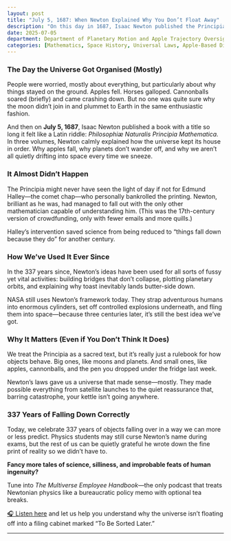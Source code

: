 ```yaml
---
layout: post
title: "July 5, 1687: When Newton Explained Why You Don’t Float Away"
description: "On this day in 1687, Isaac Newton published the Principia—a book that explained why apples fall, why planets don’t wander off, and why NASA is still lighting enormous tubes on fire to fling humans into orbit 337 years later."
date: 2025-07-05
department: Department of Planetary Motion and Apple Trajectory Oversight
categories: [Mathematics, Space History, Universal Laws, Apple-Based Discoveries]
---
```


### The Day the Universe Got Organised (Mostly)

People were worried, mostly about everything, but particularly about why things stayed on the ground. Apples fell. Horses galloped. Cannonballs soared (briefly) and came crashing down. But no one was quite sure why the moon didn’t join in and plummet to Earth in the same enthusiastic fashion. 

And then on **July 5, 1687**, Isaac Newton published a book with a title so long it felt like a Latin riddle: *Philosophiæ Naturalis Principia Mathematica.* In three volumes, Newton calmly explained how the universe kept its house in order. Why apples fall, why planets don’t wander off, and why we aren’t all quietly drifting into space every time we sneeze. 

### It Almost Didn’t Happen

The Principia might never have seen the light of day if not for Edmund Halley—the comet chap—who personally bankrolled the printing. Newton, brilliant as he was, had managed to fall out with the only other mathematician capable of understanding him. (This was the 17th-century version of crowdfunding, only with fewer emails and more quills.) 

Halley’s intervention saved science from being reduced to “things fall down because they do” for another century.

### How We’ve Used It Ever Since

In the 337 years since, Newton’s ideas have been used for all sorts of fussy yet vital activities: building bridges that don’t collapse, plotting planetary orbits, and explaining why toast inevitably lands butter-side down. 

NASA still uses Newton’s framework today. They strap adventurous humans into enormous cylinders, set off controlled explosions underneath, and fling them into space—because three centuries later, it’s still the best idea we’ve got.

### Why It Matters (Even if You Don’t Think It Does)

We treat the Principia as a sacred text, but it’s really just a rulebook for how objects behave. Big ones, like moons and planets. And small ones, like apples, cannonballs, and the pen you dropped under the fridge last week. 

Newton’s laws gave us a universe that made sense—mostly. They made possible everything from satellite launches to the quiet reassurance that, barring catastrophe, your kettle isn’t going anywhere.

### 337 Years of Falling Down Correctly

Today, we celebrate 337 years of objects falling over in a way we can more or less predict. Physics students may still curse Newton’s name during exams, but the rest of us can be quietly grateful he wrote down the fine print of reality so we didn’t have to.

**Fancy more tales of science, silliness, and improbable feats of human ingenuity?**  

Tune into *The Multiverse Employee Handbook*—the only podcast that treats Newtonian physics like a bureaucratic policy memo with optional tea breaks.  

[🎧 Listen here](https://multiverseemployeehandbook.com/episodes/) and let us help you understand why the universe isn’t floating off into a filing cabinet marked “To Be Sorted Later.”  

---